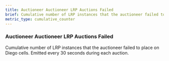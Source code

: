 ```yaml
---
title: Auctioneer Auctioneer LRP Auctions Failed
brief: Cumulative number of LRP instances that the auctioneer failed to place on Diego cells. Emitted every 30 seconds during each auction.
metric_type: cumulative_counter
---
```


### Auctioneer Auctioneer LRP Auctions Failed

Cumulative number of LRP instances that the auctioneer failed to place on Diego cells. Emitted every 30 seconds during each auction.